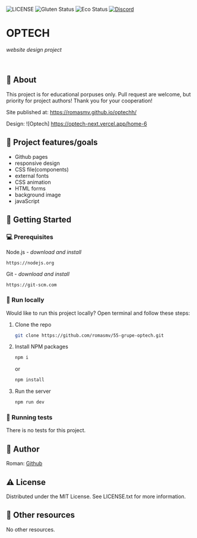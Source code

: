 ![LICENSE](https://img.shields.io/badge/license-MIT-blue.svg?style=flat-square)
![Gluten Status](https://img.shields.io/badge/Gluten-Free-green.svg)
![Eco Status](https://img.shields.io/badge/ECO-Friendly-green.svg)
[![Discord](https://discord.com/api/guilds/571393319201144843/widget.png)](https://discord.gg/dRwW4rw)

# OPTECH

_website design project_

<br>

## 🌟 About

This project is for educational porpuses only. Pull request are welcome, but priority for project authors! Thank you for your cooperation!

Site published at: https://romasmv.github.io/optechh/

Design: ![Optech] https://optech-next.vercel.app/home-6

## 🎯 Project features/goals

-   Github pages
-   responsive design
-   CSS file(components)
-   external fonts
-   CSS animation
-   HTML forms
-   background image
-   javaScript
        

## 🧰 Getting Started

### 💻 Prerequisites

Node.js - _download and install_

```
https://nodejs.org
```

Git - _download and install_

```
https://git-scm.com
```

### 🏃 Run locally

Would like to run this project locally? Open terminal and follow these steps:

1. Clone the repo
    ```sh
    git clone https://github.com/romasmv/55-grupe-optech.git
    ```
2. Install NPM packages
    ```sh
    npm i
    ```
    or
    ```sh
    npm install
    ```
3. Run the server
    ```sh
    npm run dev
    ```

### 🧪 Running tests

There is no tests for this project.

## 🎅 Author

Roman: [Github](https://github.com/romasmv)


## ⚠️ License

Distributed under the MIT License. See LICENSE.txt for more information.

## 🔗 Other resources

No other resources.
